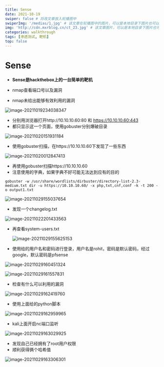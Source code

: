 ```yaml
---
title: Sense
date: 2021-10-19
swiper: false # 将改文章放入轮播图中
swiperImg: '/medias/1.jpg' # 该文章在轮播图中的图片，可以是本地目录下图片也可以是http://xxx图片
img: 'http://cdn.mxrblog.cn/ct_23.jpg' # 该文章图片，可以是本地目录下图片也可以是http://xxx图片
categories: walkthrough
tags: [渗透测试, 靶机]
top: false
---
```




# Sense

- **Sense是hackthebox上的一台简单的靶机**



- nmap查看端口号以及漏洞
- nmap未给出能够有效利用的漏洞

![image-20211019234038347](http://cdn.mxrblog.cn/image-20211019234038347.png)

- 分别用浏览器打开http://10.10.10.60:80 和 https://10.10.10.60:443
- 都只显示这一个页面，使用gobuster分别爆破目录

![image-20211020151931184](http://cdn.mxrblog.cn/image-20211020151931184.png)

- 使用gobuster扫描，在https://10.10.10.60下发现了一些东西

![image-20211020012847413](http://cdn.mxrblog.cn/image-20211020012847413.png)

- 再使用gobuster扫描https://10.10.10.60
- 注意使用的字典，如果字典不好可能无法达到应有的目的

```
gobuster -w /usr/share/wordlists/dirbuster/directory-list-2.3-medium.txt dir -u https://10.10.10.60/ -x php,txt,cnf,conf -k -t 200 -o output1.txt
```

![image-20211029155037654](http://cdn.mxrblog.cn/image-20211029155037654.png)



- 发现一个changelog.txt

![image-20211022201433563](http://cdn.mxrblog.cn/image-20211022201433563.png)

- 再查看system-users.txt

  ![image-20211029155625153](C:\Users\herol\AppData\Roaming\Typora\typora-user-images\image-20211029155625153.png)

- 使用给的用户名和密码进行登录，用户名是rohit，密码是默认密码，经过google，默认密码是pfsense

![image-20211029160451324](http://cdn.mxrblog.cn/image-20211029160451324.png)

![image-20211029161557831](http://cdn.mxrblog.cn/image-20211029161557831.png)

- 检查有什么可以利用的漏洞

![image-20211029162419760](http://cdn.mxrblog.cn/image-20211029162419760.png)

- 使用上面给的python脚本

![image-20211029162959965](http://cdn.mxrblog.cn/image-20211029162959965.png)

- kali上面开启nc端口监听

![image-20211029163029925](http://cdn.mxrblog.cn/image-20211029163029925.png)

- 发现自己已经拥有了root用户权限
- 顺利获得俩个哈希值

![image-20211029163306301](http://cdn.mxrblog.cn/image-20211029163306301.png)

